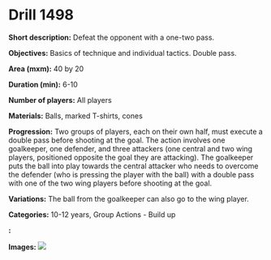 # Drill 1498

**Short description:**
Defeat the opponent with a one-two pass.

**Objectives:**
Basics of technique and individual tactics. Double pass.

**Area (mxm):**
40 by 20

**Duration (min):**
6-10

**Number of players:**
All players

**Materials:**
Balls, marked T-shirts, cones

**Progression:**
Two groups of players, each on their own half, must execute a double pass before shooting at the goal. The action involves one goalkeeper, one defender, and three attackers (one central and two wing players, positioned opposite the goal they are attacking). The goalkeeper puts the ball into play towards the central attacker who needs to overcome the defender (who is pressing the player with the ball) with a double pass with one of the two wing players before shooting at the goal.

**Variations:**
The ball from the goalkeeper can also go to the wing player.

**Categories:**
10-12 years, Group Actions - Build up

**:**


**Images:**
![](https://www.coachingfutsal.com/\images\521757c3-5bd1-4c2f-8318-15085c1a5e3f_290.png)

